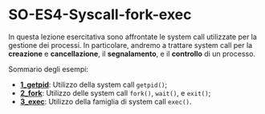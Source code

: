 # SO-ES4-Syscall-fork-exec

In questa lezione esercitativa sono affrontate le system call utilizzate per la gestione dei processi. In particolare, andremo a trattare system call per la **creazione** e **cancellazione**, il **segnalamento**, e il **controllo** di un processo.

Sommario degli esempi:

- [**1_getpid**](https://github.com/SO-unina/esercitazioni/tree/main/SO-ES04-Syscall-fork-exec/1_getpid): Utilizzo della system call ``getpid()``;
- [**2_fork**](https://github.com/SO-unina/esercitazioni/tree/main/SO-ES04-Syscall-fork-exec/2_fork): Utilizzo delle system call ``fork()``, ``wait()``, e ``exit()``;
- [**3_exec**](https://github.com/SO-unina/esercitazioni/tree/main/SO-ES04-Syscall-fork-exec/3_exec): Utilizzo della famiglia di system call ``exec()``.

